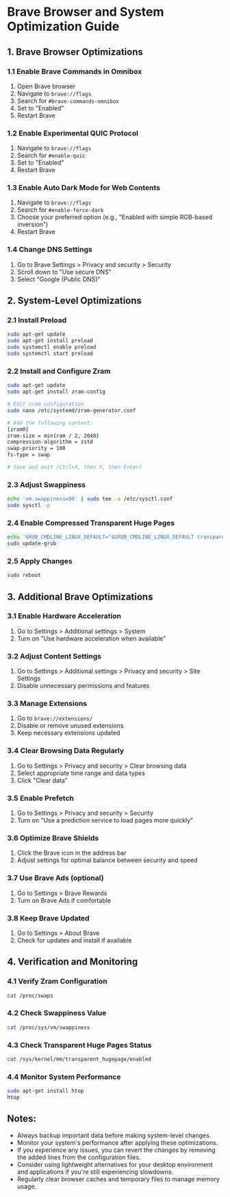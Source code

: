 # Brave Browser and System Optimization Guide

## 1. Brave Browser Optimizations

### 1.1 Enable Brave Commands in Omnibox
1. Open Brave browser
2. Navigate to `brave://flags`
3. Search for `#brave-commands-omnibox`
4. Set to "Enabled"
5. Restart Brave

### 1.2 Enable Experimental QUIC Protocol
1. Navigate to `brave://flags`
2. Search for `#enable-quic`
3. Set to "Enabled"
4. Restart Brave

### 1.3 Enable Auto Dark Mode for Web Contents
1. Navigate to `brave://flags`
2. Search for `#enable-force-dark`
3. Choose your preferred option (e.g., "Enabled with simple RGB-based inversion")
4. Restart Brave

### 1.4 Change DNS Settings
1. Go to Brave Settings > Privacy and security > Security
2. Scroll down to "Use secure DNS"
3. Select "Google (Public DNS)"

## 2. System-Level Optimizations

### 2.1 Install Preload
```bash
sudo apt-get update
sudo apt-get install preload
sudo systemctl enable preload
sudo systemctl start preload
```

### 2.2 Install and Configure Zram
```bash
sudo apt-get update
sudo apt-get install zram-config

# Edit zram configuration
sudo nano /etc/systemd/zram-generator.conf

# Add the following content:
[zram0]
zram-size = min(ram / 2, 2048)
compression-algorithm = zstd
swap-priority = 100
fs-type = swap

# Save and exit (Ctrl+X, then Y, then Enter)
```

### 2.3 Adjust Swappiness
```bash
echo 'vm.swappiness=80' | sudo tee -a /etc/sysctl.conf
sudo sysctl -p
```

### 2.4 Enable Compressed Transparent Huge Pages
```bash
echo 'GRUB_CMDLINE_LINUX_DEFAULT="$GRUB_CMDLINE_LINUX_DEFAULT transparent_hugepage=madvise"' | sudo tee -a /etc/default/grub
sudo update-grub
```

### 2.5 Apply Changes
```bash
sudo reboot
```

## 3. Additional Brave Optimizations

### 3.1 Enable Hardware Acceleration
1. Go to Settings > Additional settings > System
2. Turn on "Use hardware acceleration when available"

### 3.2 Adjust Content Settings
1. Go to Settings > Additional settings > Privacy and security > Site Settings
2. Disable unnecessary permissions and features

### 3.3 Manage Extensions
1. Go to `brave://extensions/`
2. Disable or remove unused extensions
3. Keep necessary extensions updated

### 3.4 Clear Browsing Data Regularly
1. Go to Settings > Privacy and security > Clear browsing data
2. Select appropriate time range and data types
3. Click "Clear data"

### 3.5 Enable Prefetch
1. Go to Settings > Privacy and security > Security
2. Turn on "Use a prediction service to load pages more quickly"

### 3.6 Optimize Brave Shields
1. Click the Brave icon in the address bar
2. Adjust settings for optimal balance between security and speed

### 3.7 Use Brave Ads (optional)
1. Go to Settings > Brave Rewards
2. Turn on Brave Ads if comfortable

### 3.8 Keep Brave Updated
1. Go to Settings > About Brave
2. Check for updates and install if available

## 4. Verification and Monitoring

### 4.1 Verify Zram Configuration
```bash
cat /proc/swaps
```

### 4.2 Check Swappiness Value
```bash
cat /proc/sys/vm/swappiness
```

### 4.3 Check Transparent Huge Pages Status
```bash
cat /sys/kernel/mm/transparent_hugepage/enabled
```

### 4.4 Monitor System Performance
```bash
sudo apt-get install htop
htop
```

## Notes:
- Always backup important data before making system-level changes.
- Monitor your system's performance after applying these optimizations.
- If you experience any issues, you can revert the changes by removing the added lines from the configuration files.
- Consider using lightweight alternatives for your desktop environment and applications if you're still experiencing slowdowns.
- Regularly clear browser caches and temporary files to manage memory usage.
